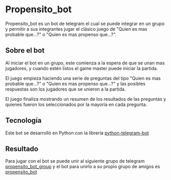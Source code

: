 # Propensito_bot

Propensito_bot es un bot de telegram el cual se puede integrar en un grupo y permitir a sus integrantes jugar el clásico juego de "Quien es mas probable que...?" o "Quien es mas propenso que...?".

## Sobre el bot

Al iniciar el bot en un grupo, este comienza a la espera de que se unan mas jugadores, y cuando estén listos el game master puede iniciar la partida.

El juego empieza haciendo una serie de preguntas del tipo "Quien es mas probable que...?" o "Quien es mas propenso que...?" y las posibles respuestas son los jugadores que se unieron a la partida.

El juego finaliza mostrando un resumen de los resultados de las preguntas y quienes fueron los seleccionados por la mayoría en cada pregunta.

## Tecnología
Este bot se desarrolló en Python con la librería [python-telegram-bot](https://python-telegram-bot.org/)

## Resultado

Para jugar con el bot se puede unir al siguiente grupo de telegram [propensito_bot_group](https://t.me/propensito_bot_group)
y el bot para unirlo a su propio grupo de amigos es [propensito_bot](http://t.me/propensito_bot)
